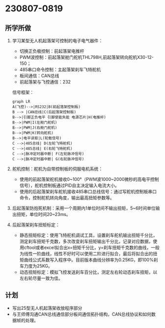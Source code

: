 # 230807-0819

## 所学所做

1. 学习某型无人机起落架可控制的电子电气器件：

   * 切换正负极控制：前起落架电推杆
   * PWM波控制：前起落架舱门舵机THL798H,前起落架转向舵机X30-12-150；
   * 485串口命令控制：主起落架刹车飞特舵机
   * 板间通信：CAN总线
   * 前起落架与飞控通信：232

   信号框架：

   ```mermaid
   graph LR
   A(飞控)-->|RS232|B(前起落架控制板)
   B --> |CAN总线|C(后起落架控制板)
   B-->|引脚正负电平 引脚使能失能 电源芯片|H(电推杆)
   B-->|PWM|I(左舱门舵机)
   B-->|PWM|J(右舱门舵机)
   B-->|PWM|K(转向舵机)
   B-->|电平读取|L(轮载信号)
   C -->|485总线| D(左轮飞特舵机)
   C -->|485总线| E(右轮飞特舵机)
   C -->|脉冲定时器中断| F(左轮脉冲信号)
   C -->|脉冲定时器中断| G(右轮脉冲信号)
   ```

2. 舵机控制：舵机为自带控制板的伺服电机系统：

   * 使用的前起落架舵机接收0\~100°（PWM波1000\~2000微秒的高电平控制信号），舵机控制板通过PID自主决定输入电流大小。
   * 使用的后起落架刹车舵机接收485串口总线信号：通过写舵机控制板串口命令，控制舵机转向角度，输出最高扭矩参数等。

3. 后起落架防抱死机制：采用一个周期内1单位时间不输出扭矩，5\~6时间单位输出扭矩，单位时间20\~23ms。

4. 后起落架刹车扭矩标定：

   * 静态扭矩标定：使用飞特舵机调试工具，设置刹车舵机输出扭矩千分比，测定刹车扭矩千克数，多次改变刹车扭矩输出千分比，记录对应数据，使用cftool或者excel拟合出x=扭矩千分比，y=刹车扭矩千克数的曲线，一般为线性一阶曲线，线性不好时可以使用二阶进行拟合，最后将拟合出的扭矩曲线公式系数写入程序中。目前版本曲线分辨率为0.25KG，即100%刹车力度为25KG。
   * 动态扭矩标定：模拟飞控发送刹车百分比，测定左右轮动态刹车扭矩，以左右轮尽量一致为佳。

## 计划

* 写出25型无人机起落架收放程序部分
* 与王师傅沟通CAN总线通信部分板间通信拓扑结构，CAN总线协议和如何数据帧的处理。
